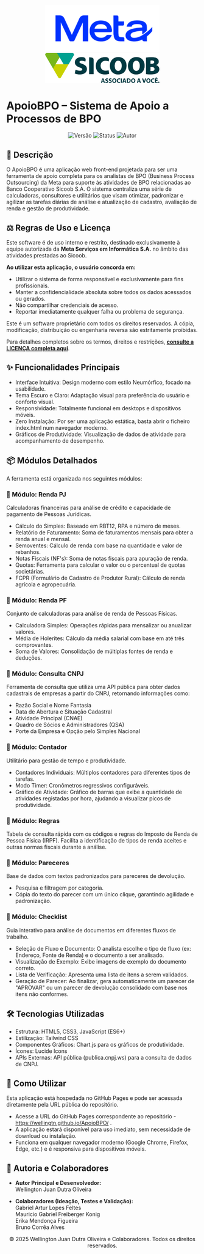 <p align="center">
  <img src="./images/meta_logo.png" alt="Sicoob Logo" width="300"/>
  <img src="./images/sicoob-seeklogo.png" alt="Sicoob Logo" width="300"/>
</p>

# ApoioBPO – Sistema de Apoio a Processos de BPO

<p align="center">
  <img alt="Versão" src="https://img.shields.io/badge/vers%C3%A3o-1.6.0-blue.svg">
  <img alt="Status" src="https://img.shields.io/badge/status-Em_Desenvolvimento-yellow.svg">
  <img alt="Autor" src="https://img.shields.io/badge/autor-Wellington_Juan_%26_Colaboradores-purple.svg">
</p>

## 📜 Descrição

O ApoioBPO é uma aplicação web front-end projetada para ser uma ferramenta de apoio completa para os analistas de BPO (Business Process Outsourcing) da Meta para suporte às atividades de BPO relacionadas ao Banco Cooperativo Sicoob S.A. O sistema centraliza uma série de calculadoras, consultores e utilitários que visam otimizar, padronizar e agilizar as tarefas diárias de análise e atualização de cadastro, avaliação de renda e gestão de produtividade.

## ⚖️ Regras de Uso e Licença

Este software é de uso interno e restrito, destinado exclusivamente à equipe autorizada da **Meta Serviços em Informática S.A.** no âmbito das atividades prestadas ao Sicoob.

**Ao utilizar esta aplicação, o usuário concorda em:**
- Utilizar o sistema de forma responsável e exclusivamente para fins profissionais.
- Manter a confidencialidade absoluta sobre todos os dados acessados ou gerados.
- Não compartilhar credenciais de acesso.
- Reportar imediatamente qualquer falha ou problema de segurança.

Este é um software proprietário com todos os direitos reservados. A cópia, modificação, distribuição ou engenharia reversa são estritamente proibidas.

Para detalhes completos sobre os termos, direitos e restrições, **[consulte a LICENÇA completa aqui](LICENSE)**.

## ✨ Funcionalidades Principais

- Interface Intuitiva: Design moderno com estilo Neumórfico, focado na usabilidade.
- Tema Escuro e Claro: Adaptação visual para preferência do usuário e conforto visual.
- Responsividade: Totalmente funcional em desktops e dispositivos móveis.
- Zero Instalação: Por ser uma aplicação estática, basta abrir o ficheiro index.html num navegador moderno.
- Gráficos de Produtividade: Visualização de dados de atividade para acompanhamento de desempenho.

## 📦 Módulos Detalhados

A ferramenta está organizada nos seguintes módulos:

### 🔹 Módulo: Renda PJ

Calculadoras financeiras para análise de crédito e capacidade de pagamento de Pessoas Jurídicas.

- Cálculo do Simples: Baseado em RBT12, RPA e número de meses.
- Relatório de Faturamento: Soma de faturamentos mensais para obter a renda anual e mensal.
- Semoventes: Cálculo de renda com base na quantidade e valor de rebanhos.
- Notas Fiscais (NF's): Soma de notas fiscais para apuração de renda.
- Quotas: Ferramenta para calcular o valor ou o percentual de quotas societárias.
- FCPR (Formulário de Cadastro de Produtor Rural): Cálculo de renda agrícola e agropecuária.

### 🔹 Módulo: Renda PF

Conjunto de calculadoras para análise de renda de Pessoas Físicas.

- Calculadora Simples: Operações rápidas para mensalizar ou anualizar valores.
- Média de Holerites: Cálculo da média salarial com base em até três comprovantes.
- Soma de Valores: Consolidação de múltiplas fontes de renda e deduções.

### 🔹 Módulo: Consulta CNPJ

Ferramenta de consulta que utiliza uma API pública para obter dados cadastrais de empresas a partir do CNPJ, retornando informações como:

- Razão Social e Nome Fantasia
- Data de Abertura e Situação Cadastral
- Atividade Principal (CNAE)
- Quadro de Sócios e Administradores (QSA)
- Porte da Empresa e Opção pelo Simples Nacional

### 🔹 Módulo: Contador

Utilitário para gestão de tempo e produtividade.

- Contadores Individuais: Múltiplos contadores para diferentes tipos de tarefas.
- Modo Timer: Cronômetros regressivos configuráveis.
- Gráfico de Atividade: Gráfico de barras que exibe a quantidade de atividades registadas por hora, ajudando a visualizar picos de produtividade.

### 🔹 Módulo: Regras

Tabela de consulta rápida com os códigos e regras do Imposto de Renda de Pessoa Física (IRPF). Facilita a identificação de tipos de renda aceites e outras normas fiscais durante a análise.

### 🔹 Módulo: Pareceres

Base de dados com textos padronizados para pareceres de devolução.

- Pesquisa e filtragem por categoria.
- Cópia do texto do parecer com um único clique, garantindo agilidade e padronização.

### 🔹 Módulo: Checklist

Guia interativo para análise de documentos em diferentes fluxos de trabalho.

- Seleção de Fluxo e Documento: O analista escolhe o tipo de fluxo (ex: Endereço, Fonte de Renda) e o documento a ser analisado.
- Visualização de Exemplo: Exibe imagens de exemplo do documento correto.
- Lista de Verificação: Apresenta uma lista de itens a serem validados.
- Geração de Parecer: Ao finalizar, gera automaticamente um parecer de "APROVAR" ou um parecer de devolução consolidado com base nos itens não conformes.

## 🛠️ Tecnologias Utilizadas

- Estrutura: HTML5, CSS3, JavaScript (ES6+)
- Estilização: Tailwind CSS
- Componentes Gráficos: Chart.js para os gráficos de produtividade.
- Ícones: Lucide Icons
- APIs Externas: API pública (publica.cnpj.ws) para a consulta de dados de CNPJ.

## 🚀 Como Utilizar

Esta aplicação está hospedada no GitHub Pages e pode ser acessada diretamente pela URL pública do repositório.

- Acesse a URL do GitHub Pages correspondente ao repositório - https://wellingtn.github.io/ApoioBPO/ .
- A aplicação estará disponível para uso imediato, sem necessidade de download ou instalação.
- Funciona em qualquer navegador moderno (Google Chrome, Firefox, Edge, etc.) e é responsiva para dispositivos móveis.

## 👥 Autoria e Colaboradores

- **Autor Principal e Desenvolvedor:**  
  Wellington Juan Dutra Oliveira

- **Colaboradores (Ideação, Testes e Validação):**  
  Gabriel Artur Lopes Feltes  
  Mauricio Gabriel Freiberger Konig  
  Erika Mendonça Figueira  
  Bruno Corrêa Alves

<p align="center">
© 2025 Wellington Juan Dutra Oliveira e Colaboradores. Todos os direitos reservados.
</p>
